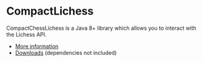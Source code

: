 # CompactLichess

CompactChessLichess is a Java 8+ library which allows you to interact with the Lichess API.

- [More information](https://hell.sh/CompactChess/lichess)
- [Downloads](https://github.com/hell-sh/CompactLichess/releases) (dependencies not included)
